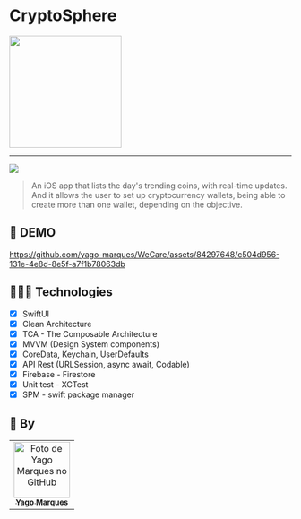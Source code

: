 # CryptoSphere

<img width="200" src="https://github.com/yago-marques/WeCare/assets/84297648/f7ad7318-cd2f-4ce0-a1a8-9de47a9e1d3a">

<hr>

<img src="https://img.shields.io/badge/Swift-FA7343?style=for-the-badge&logo=swift&logoColor=white">

> An iOS app that lists the day's trending coins, with real-time updates. And it allows the user to set up cryptocurrency wallets, being able to create more than one wallet, depending on the objective.

## 🎥 DEMO
https://github.com/yago-marques/WeCare/assets/84297648/c504d956-131e-4e8d-8e5f-a7f1b78063db

## 👩🏾‍💻 Technologies
- [x] SwiftUI
- [x] Clean Architecture
- [x] TCA - The Composable Architecture
- [x] MVVM (Design System components)
- [x] CoreData, Keychain, UserDefaults
- [x] API Rest (URLSession, async await, Codable)
- [x] Firebase - Firestore
- [x] Unit test - XCTest
- [x] SPM - swift package manager

## 🤝 By

<table>
  <tr>
    <td align="center">
      <a href="https://github.com/yago-marques">
        <img src="https://avatars.githubusercontent.com/u/84297648?v=4" width="100px;" alt="Foto de Yago Marques no GitHub"/><br>
        <sub>
          <b>Yago Marques</b>
        </sub>
      </a>
    </td>
  </tr>
</table>

